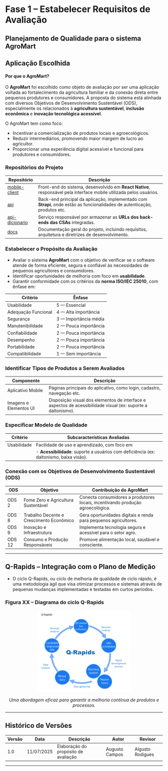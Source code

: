 # Fase 1 – Estabelecer Requisitos de Avaliação

## Planejamento de Qualidade para o sistema AgroMart



## Aplicação Escolhida

#### Por que o AgroMart?

O **AgroMart** foi escolhido como objeto de avaliação por ser uma aplicação voltada ao fortalecimento da agricultura familiar e da conexão direta entre pequenos produtores e consumidores. A proposta do sistema está alinhada com diversos Objetivos de Desenvolvimento Sustentável (ODS), especialmente os relacionados à **agricultura sustentável**, **inclusão econômica** e **inovação tecnológica acessível**.

O AgroMart tem como foco:

- Incentivar a comercialização de produtos locais e agroecológicos.
- Reduzir intermediários, promovendo maior margem de lucro ao agricultor.
- Proporcionar uma experiência digital acessível e funcional para produtores e consumidores.


### Repositórios do Projeto

| Repositório                                               | Descrição                                                                                                                |
|------------------------------------------------------------|--------------------------------------------------------------------------------------------------------------------------|
| [mobile-client](https://github.com/AgroMart/mobile-client) | Front-end do sistema, desenvolvido em **React Native**, responsável pela interface mobile utilizada pelos usuários.      |
| [api](https://github.com/AgroMart/api)                     | Back-end principal da aplicação, implementado com **Strapi**, onde estão as funcionalidades de autenticação, produtos etc. |
| [api-dicionario](https://github.com/AgroMart/api-dicionario) | Serviço responsável por armazenar as **URLs dos back-ends das CSAs** integradas. |                                                
| [docs](https://github.com/AgroMart/docs)       | Documentação geral do projeto, incluindo requisitos, arquitetura e diretrizes de desenvolvimento. |



### Estabelecer o Propósito da Avaliação

- Avaliar o sistema **AgroMart** com o objetivo de verificar se o software atende de forma eficiente, segura e confiável às necessidades de pequenos agricultores e consumidores.
- Identificar oportunidades de melhoria com foco em **usabilidade**.
- Garantir conformidade com os critérios da **norma ISO/IEC 25010**, com ênfase em:

| Critério               | Ênfase                |
|------------------------|-----------------------|
| Usabilidade            | 5 — Essencial         |
| Adequação Funcional    | 4 — Alta importância  |
| Segurança              | 3 — Importância média |
| Manutenibilidade       | 2 — Pouca importância |
| Confiabilidade         | 2 — Pouca importância |
| Desempenho             | 2 — Pouca importância |
| Portabilidade          | 2 — Pouca importância |
| Compatibilidade        | 1 — Sem importância   |




### Identificar Tipos de Produtos a Serem Avaliados

| Componente               | Descrição                                                                  |
|--------------------------|-----------------------------------------------------------------------------|
| Aplicativo Mobile        | Páginas principais do aplicativo, como login, cadastro, navegação etc.      |
| Imagens e Elementos UI   | Disposição visual dos elementos de interface e aspectos de acessibilidade visual (ex: suporte a daltonismo). |

### Especificar Modelo de Qualidade

| Critério               | Subcaracterísticas Avaliadas                                                    |
|------------------------|----------------------------------------------------------------------------------|
| Usabilidade            | Facilidade de uso e aprendizado, com foco em:                                                              |
|                        | - **Acessibilidade**: suporte a usuários com deficiência (ex: daltonismo, baixa visão).                    |

### Conexão com os Objetivos de Desenvolvimento Sustentável (ODS)

| ODS     | Objetivo                                      | Contribuição do AgroMart                                                                 |
|---------|-----------------------------------------------|------------------------------------------------------------------------------------------|
| ODS 2   | Fome Zero e Agricultura Sustentável           | Conecta consumidores a produtores locais, incentivando produção agroecológica.          |
| ODS 8   | Trabalho Decente e Crescimento Econômico      | Gera oportunidades digitais e renda para pequenos agricultores.                         |
| ODS 9   | Inovação e Infraestrutura                     | Implementa tecnologia segura e acessível para o setor agro.                             |
| ODS 12  | Consumo e Produção Responsáveis               | Promove alimentação local, saudável e consciente.                                       |

---

## Q-Rapids – Integração com o Plano de Medição

- O ciclo Q-Rapids, ou ciclo de melhoria de qualidade de ciclo rápido, é uma metodologia ágil que visa otimizar processos e sistemas através de pequenas mudanças implementadas e testadas em curtos períodos.

### Figura XX – Diagrama do ciclo Q-Rapids

<div style="text-align: center;">
  <img src="assets/img/q_rapids.png" alt="Ciclo Q-Rapids" width="300px"/>
  <p><em>Uma abordagem eficaz para garantir a melhoria contínua de produtos e processos.</em></p>
</div>

---

## Histórico de Versões

| Versão | Data       | Descrição                | Autor                     | Revisor                |
|--------|------------|--------------------------|---------------------------|------------------------|
| 1.0    | 11/07/2025 | Elaboração do propósito de avaliação | Augusto Campos | Algusto Rodigues      |

---
